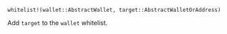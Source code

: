 ```
whitelist!(wallet::AbstractWallet, target::AbstractWalletOrAddress)
```

Add `target` to the `wallet` whitelist.
